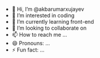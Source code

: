 - 👋 Hi, I’m @akbarumarxujayev
- 👀 I’m interested in coding
- 🌱 I’m currently learning front-end
- 💞️ I’m looking to collaborate on 
- 📫 How to reach me ...
- 😄 Pronouns: ...
- ⚡ Fun fact: ...

<!---
akbarumarxujayev/akbarumarxujayev is a ✨ special ✨ repository because its `README.md` (this file) appears on your GitHub profile.
You can click the Preview link to take a look at your changes.
--->
